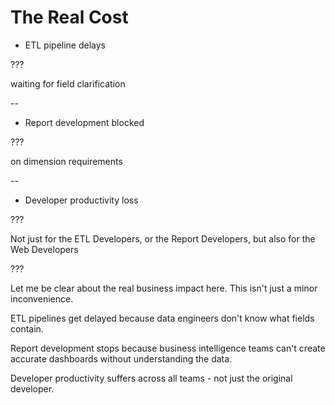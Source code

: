 # The Real Cost

- ETL pipeline delays

???

waiting for field clarification

--

- Report development blocked

???

on dimension requirements

--

- Developer productivity loss

???

Not just for the ETL Developers, or the Report Developers, but also for the Web Developers


???

Let me be clear about the real business impact here. This isn't just a minor inconvenience.

ETL pipelines get delayed because data engineers don't know what fields contain.

Report development stops because business intelligence teams can't create accurate dashboards without understanding the data.

Developer productivity suffers across all teams - not just the original developer.
